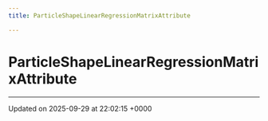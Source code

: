 ```yaml
---
title: ParticleShapeLinearRegressionMatrixAttribute

---
```


# ParticleShapeLinearRegressionMatrixAttribute





-------------------------------

Updated on 2025-09-29 at 22:02:15 +0000